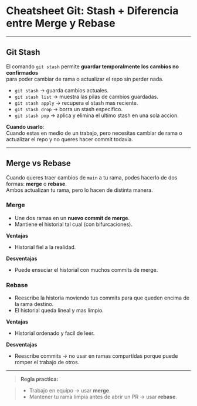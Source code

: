 # Cheatsheet Git: Stash + Diferencia entre Merge y Rebase

---

## Git Stash

El comando `git stash` permite **guardar temporalmente los cambios no confirmados**  
para poder cambiar de rama o actualizar el repo sin perder nada.

- `git stash` → guarda cambios actuales.
- `git stash list` → muestra las pilas de cambios guardadas.
- `git stash apply` → recupera el stash mas reciente.
- `git stash drop` → borra un stash especifico.
- `git stash pop` → aplica y elimina el ultimo stash en una sola accion.

**Cuando usarlo**:  
Cuando estas en medio de un trabajo, pero necesitas cambiar de rama o actualizar el repo y no queres hacer commit todavia.

---

## Merge vs Rebase

Cuando queres traer cambios de `main` a tu rama, podes hacerlo de dos formas: **merge** o **rebase**.  
Ambos actualizan tu rama, pero lo hacen de distinta manera.

### Merge

- Une dos ramas en un **nuevo commit de merge**.
- Mantiene el historial tal cual (con bifurcaciones).

**Ventajas**
- Historial fiel a la realidad.

**Desventajas**
- Puede ensuciar el historial con muchos commits de merge.

### Rebase

- Reescribe la historia moviendo tus commits para que queden encima de la rama destino.
- El historial queda lineal y mas limpio.

**Ventajas**
- Historial ordenado y facil de leer.

**Desventajas**
- Reescribe commits → no usar en ramas compartidas porque puede romper el trabajo de otros.

---

> **Regla practica:**

> - Trabajo en equipo → usar **merge**.
> - Mantener tu rama limpia antes de abrir un PR → usar **rebase**.
